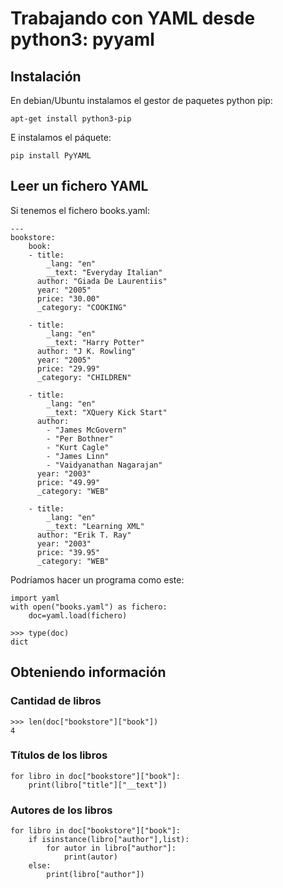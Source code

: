 # Trabajando con YAML desde python3: pyyaml

## Instalación

En debian/Ubuntu instalamos el gestor de paquetes python pip:

	apt-get install python3-pip

E instalamos el páquete:

	pip install PyYAML

## Leer un fichero YAML

Si tenemos el fichero books.yaml:

	---
	bookstore: 
  		book: 
	    - title: 
	        _lang: "en"
	        __text: "Everyday Italian"
	      author: "Giada De Laurentiis"
	      year: "2005"
	      price: "30.00"
	      _category: "COOKING"
	    
	    - title: 
	        _lang: "en"
	        __text: "Harry Potter"
	      author: "J K. Rowling"
	      year: "2005"
	      price: "29.99"
	      _category: "CHILDREN"
	    
	    - title: 
	        _lang: "en"
	        __text: "XQuery Kick Start"
	      author: 
	        - "James McGovern"
	        - "Per Bothner"
	        - "Kurt Cagle"
	        - "James Linn"
	        - "Vaidyanathan Nagarajan"
	      year: "2003"
	      price: "49.99"
	      _category: "WEB"
	    
	    - title: 
	        _lang: "en"
	        __text: "Learning XML"
	      author: "Erik T. Ray"
	      year: "2003"
	      price: "39.95"
	      _category: "WEB"

Podríamos hacer un programa como este:

	import yaml   
	with open("books.yaml") as fichero:
		doc=yaml.load(fichero)

	>>> type(doc)
	dict

## Obteniendo información

### Cantidad de libros

	>>> len(doc["bookstore"]["book"])
	4

### Títulos de los libros

	for libro in doc["bookstore"]["book"]:
   		print(libro["title"]["__text"])

### Autores de los libros

	for libro in doc["bookstore"]["book"]:
        if isinstance(libro["author"],list):
            for autor in libro["author"]:
                print(autor)
        else:
            print(libro["author"])
